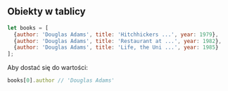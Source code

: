 ## Obiekty w tablicy
```javascript
let books = [
  {author: 'Douglas Adams', title: 'Hitchhickers ...', year: 1979},
  {author: 'Douglas Adams', title: 'Restaurant at ...', year: 1982},
  {author: 'Douglas Adams', title: 'Life, the Uni ...', year: 1985}
];
```

Aby dostać się do wartości:
```javascript
books[0].author // 'Douglas Adams'
```
